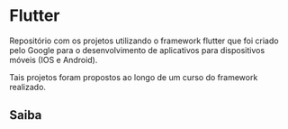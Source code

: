 # Flutter
Repositório com os projetos utilizando o framework flutter que foi criado pelo Google para o desenvolvimento de aplicativos para dispositivos móveis (IOS e Android).

Tais projetos foram propostos ao longo de um curso do framework realizado.

## Saiba

